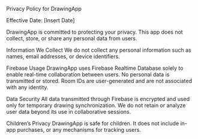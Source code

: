 Privacy Policy for DrawingApp

Effective Date: [Insert Date]

DrawingApp is committed to protecting your privacy. This app does not collect, store, or share any personal data from users.

Information We Collect
We do not collect any personal information such as names, email addresses, or device identifiers.

Firebase Usage
DrawingApp uses Firebase Realtime Database solely to enable real-time collaboration between users. No personal data is transmitted or stored. Room IDs are user-generated and are not associated with any identity.

Data Security
All data transmitted through Firebase is encrypted and used only for temporary drawing synchronization. We do not retain or analyze user data beyond its use in collaborative sessions.

Children’s Privacy
DrawingApp is safe for children. It does not include in-app purchases, or any mechanisms for tracking users.

